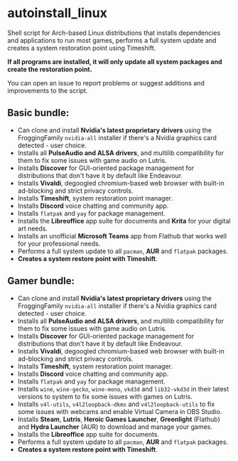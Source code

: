 # autoinstall_linux
Shell script for Arch-based Linux distributions that installs dependencies and applications to run most games, performs a full system update and creates a system restoration point using Timeshift.

**If all programs are installed, it will only update all system packages and create the restoration point.**

You can open an issue to report problems or suggest additions and improvements to the script. 

## Basic bundle:

- Can clone and install **Nvidia's latest proprietary drivers** using the FroggingFamily `nvidia-all` installer if there's a Nvidia graphics card detected - user choice.
- Installs all **PulseAudio and ALSA drivers**, and multilib compatibility for them to fix some issues with game audio on Lutris.
- Installs **Discover** for GUI-oriented package management for distributions that don't have it by default like Endeavour.
- Installs **Vivaldi**, degoogled chromium-based web browser with built-in ad-blocking and strict privacy controls.
- Installs **Timeshift**, system restoration point manager.
- Installs **Discord** voice chatting and community app.
- Installs `flatpak` and `yay` for package management.
- Installs the **Libreoffice** app suite for documents and **Krita** for your digital art needs.
- Installs an unofficial **Microsoft Teams** app from Flathub that works well for your professional needs.
- Performs a full system update to all `pacman`, **AUR** and `flatpak` packages. 
- **Creates a system restore point with Timeshift**.

## Gamer bundle:

- Can clone and install **Nvidia's latest proprietary drivers** using the FroggingFamily `nvidia-all` installer if there's a Nvidia graphics card detected - user choice.
- Installs all **PulseAudio and ALSA drivers**, and multilib compatibility for them to fix some issues with game audio on Lutris.
- Installs **Discover** for GUI-oriented package management for distributions that don't have it by default like Endeavour.
- Installs **Vivaldi**, degoogled chromium-based web browser with built-in ad-blocking and strict privacy controls.
- Installs **Timeshift**, system restoration point manager.
- Installs **Discord** voice chatting and community app.
- Installs `flatpak` and `yay` for package management.
- Installs `wine`, `wine-gecko`, `wine-mono`, `vkd3d` and `lib32-vkd3d` in their latest versions to system to fix some issues with games on Lutris.
- Installs `v4l-utils`, `v4l2loopback-dkms` and `v4l2loopback-utils` to fix some issues with webcams and enable Virtual Camera in OBS Studio.
- Installs **Steam**, **Lutris**, **Heroic Games Launcher**, **Greenlight** (Flathub) and **Hydra Launcher** (AUR) to download and manage your games.
- Installs the **Libreoffice** app suite for documents.
- Performs a full system update to all `pacman`, **AUR** and `flatpak` packages. 
- **Creates a system restore point with Timeshift**.
